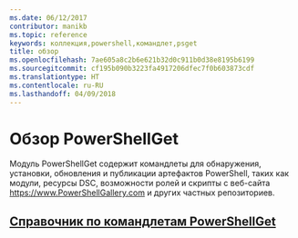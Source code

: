```yaml
---
ms.date: 06/12/2017
contributor: manikb
ms.topic: reference
keywords: коллекция,powershell,командлет,psget
title: обзор
ms.openlocfilehash: 7ae605a8c2b6e621b32d0c911b0d38e8195b6199
ms.sourcegitcommit: cf195b090b3223fa4917206dfec7f0b603873cdf
ms.translationtype: HT
ms.contentlocale: ru-RU
ms.lasthandoff: 04/09/2018
---
```

# <a name="powershellget-overview"></a>Обзор PowerShellGet

Модуль PowerShellGet содержит командлеты для обнаружения, установки, обновления и публикации артефактов PowerShell, таких как модули, ресурсы DSC, возможности ролей и скрипты с веб-сайта https://www.PowerShellGallery.com и других частных репозиториев.

## <a name="powershellget-cmdlet-referencepsgetcmdletsreferencemd"></a>[Справочник по командлетам PowerShellGet](./psget_cmdlets_reference.md)